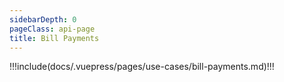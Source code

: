 ```yaml
---
sidebarDepth: 0
pageClass: api-page
title: Bill Payments
---
```


!!!include(docs/.vuepress/pages/use-cases/bill-payments.md)!!!

